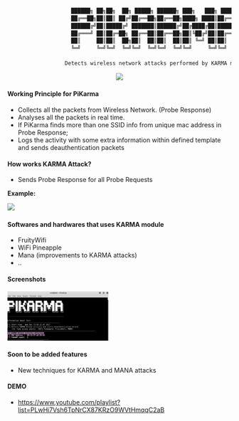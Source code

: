 
```python

                    ██████╗ ██╗██╗  ██╗ █████╗ ██████╗ ███╗   ███╗ █████╗ 
                    ██╔══██╗██║██║ ██╔╝██╔══██╗██╔══██╗████╗ ████║██╔══██╗
                    ██████╔╝██║█████╔╝ ███████║██████╔╝██╔████╔██║███████║
                    ██╔═══╝ ██║██╔═██╗ ██╔══██║██╔══██╗██║╚██╔╝██║██╔══██║
                    ██║     ██║██║  ██╗██║  ██║██║  ██║██║ ╚═╝ ██║██║  ██║
                    ╚═╝     ╚═╝╚═╝  ╚═╝╚═╝  ╚═╝╚═╝  ╚═╝╚═╝     ╚═╝╚═╝  ╚═╝

                  Detects wireless network attacks performed by KARMA module
```

<p align="center">
<img src="https://img.shields.io/badge/Python-2-yellow.svg"></a>
</p>

#### Working Principle for PiKarma

+ Collects all the packets from Wireless Network. (Probe Response) 
+ Analyses all the packets in real time.
+ If PiKarma finds more than one SSID info from unique mac address in Probe Response;
+ Logs the activity with some extra information within defined template and sends deauthentication packets 


#### How works KARMA Attack?

+ Sends Probe Response for all Probe Requests

**Example:**

<img src="https://github.com/besimaltnok/pikarma/blob/master/karma.gif">


#### Softwares and hardwares that uses KARMA module

+ FruityWifi
+ WiFi Pineapple
+ Mana (improvements to KARMA attacks)
+ ..


#### Screenshots
<img src="karma_detect.png" width="45%"></img>

#### Soon to be added features

+ New techniques for KARMA and MANA attacks

#### DEMO

+ https://www.youtube.com/playlist?list=PLwHi7Vsh6TpNrCX87KRzO9WVtHmqqC2aB
